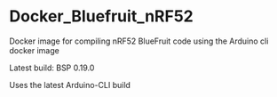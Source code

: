 # Docker_Bluefruit_nRF52
Docker image for compiling nRF52 BlueFruit code using the Arduino cli docker image 

Latest build: BSP 0.19.0

Uses the latest Arduino-CLI build
